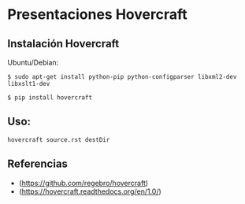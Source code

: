 Presentaciones Hovercraft
=========================

Instalación Hovercraft 
----------------------

Ubuntu/Debian:

	$ sudo apt-get install python-pip python-configparser libxml2-dev libxslt1-dev 

	$ pip install hovercraft

Uso:
----

	hovercraft source.rst destDir 

Referencias
-----------

* (https://github.com/regebro/hovercraft)
* (https://hovercraft.readthedocs.org/en/1.0/)
